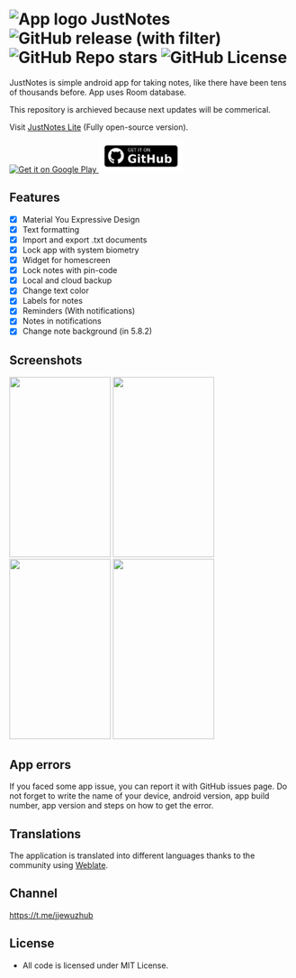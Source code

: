 # ![App logo](https://raw.githubusercontent.com/jjewuz/JustNotes/master/app/src/main/res/mipmap-mdpi/ic_launcher.png) JustNotes ![GitHub release (with filter)](https://img.shields.io/github/v/release/jjewuz/JustNotes) ![GitHub Repo stars](https://img.shields.io/github/stars/jjewuz/JustNotes) ![GitHub License](https://img.shields.io/github/license/jjewuz/JustNotes) 


JustNotes is simple android app for taking notes, like there have been tens of thousands before. App uses Room database.

This repository is archieved because next updates will be commerical.

Visit [JustNotes Lite](https://github.com/jjewuz/JustNotes-Lite) (Fully open-source version).

 <a href="https://play.google.com/store/apps/details?id=com.jjewuz.justnotes">
    <img alt="Get it on Google Play" title="Google Play" src="https://upload.wikimedia.org/wikipedia/commons/thumb/7/78/Google_Play_Store_badge_EN.svg/1024px-Google_Play_Store_badge_EN.svg.png" width="160">
  </a>

   <a href="https://github.com/jjewuz/JustNotes/releases">
    <img alt="Get it on GitHub" title="GitHub" src="https://raw.githubusercontent.com/Kunzisoft/Github-badge/main/get-it-on-github.png" width="150">
  </a>
  
## Features
- [x] Material You Expressive Design
- [x] Text formatting
- [x] Import and export .txt documents
- [x] Lock app with system biometry
- [x] Widget for homescreen
- [x] Lock notes with pin-code
- [x] Local and cloud backup
- [x] Change text color 
- [x] Labels for notes 
- [x] Reminders (With notifications)
- [x] Notes in notifications
- [x] Change note background (in 5.8.2)

## Screenshots
<img src="https://github.com/jjewuz/JustNotes/assets/53698992/262a8ffe-f810-4c7c-886c-485b9eb780ba" width="180" height="320" />
<img src="https://github.com/jjewuz/JustNotes/assets/53698992/2187a162-7cee-40e2-aa50-e7b5d55d707b" width="180" height="320" />
<img src="https://github.com/jjewuz/JustNotes/assets/53698992/0532553c-65d7-4ef5-aeb1-9ac0cfc2b7e9" width="180" height="320" />
<img src="https://github.com/jjewuz/JustNotes/assets/53698992/9f64f93e-b66a-4a11-8013-a0f1f742137a" width="180" height="320" />

## App errors
If you faced some app issue, you can report it with GitHub issues page. Do not forget to write the name of your device, android version, app build number, app version and steps on how to get the error.

## Translations
The application is translated into different languages thanks to the community using [Weblate](https://hosted.weblate.org/projects/justnotes/).

## Channel

https://t.me/jjewuzhub

## License
- All code is licensed under MIT License.
